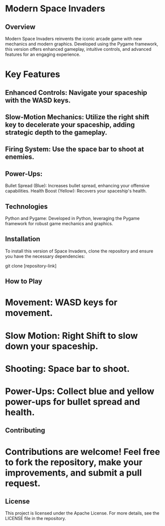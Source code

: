 # Modern Space Invaders
## Overview
Modern Space Invaders reinvents the iconic arcade game with new mechanics and modern graphics. Developed using the Pygame framework, this version offers enhanced gameplay, intuitive controls, and advanced features for an engaging experience.

# Key Features
## Enhanced Controls: Navigate your spaceship with the WASD keys.
## Slow-Motion Mechanics: Utilize the right shift key to decelerate your spaceship, adding strategic depth to the gameplay.
## Firing System: Use the space bar to shoot at enemies.
## Power-Ups:
Bullet Spread (Blue): Increases bullet spread, enhancing your offensive capabilities.
Health Boost (Yellow): Recovers your spaceship's health.
## Technologies
Python and Pygame: Developed in Python, leveraging the Pygame framework for robust game mechanics and graphics.
## Installation
To install this version of Space Invaders, clone the repository and ensure you have the necessary dependencies:

git clone [repository-link]

## How to Play
# Movement: WASD keys for movement.
# Slow Motion: Right Shift to slow down your spaceship.
# Shooting: Space bar to shoot.
# Power-Ups: Collect blue and yellow power-ups for bullet spread and health.
## Contributing
# Contributions are welcome! Feel free to fork the repository, make your improvements, and submit a pull request.

## License
This project is licensed under the Apache License. For more details, see the LICENSE file in the repository.
